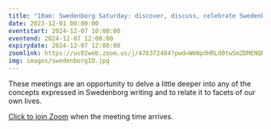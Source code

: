 ```yaml
---
title: "10am: Swedenborg Saturday: discover, discuss, celebrate Swedenborg's life and writings"
date: 2023-12-01 00:00:00
eventstart: 2024-12-07 10:00:00
eventend: 2024-12-07 12:00:00
expirydate: 2024-12-07 12:00:00
zoomlink: https://us02web.zoom.us/j/476372484?pwd=WmNpdHRLd0twSmZDMENQRit3aE8zZz09
img: images/swedenborgID.jpg
---
```


These meetings are an opportunity to delve a little deeper into any of the concepts expressed in Swedenborg writing and to relate it to facets of our own lives.

[Click to join Zoom](https://us02web.zoom.us/j/476372484?pwd=WmNpdHRLd0twSmZDMENQRit3aE8zZz09) when the meeting time arrives.